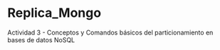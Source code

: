 # Replica_Mongo
Actividad 3 - Conceptos y Comandos básicos del particionamiento en bases de datos NoSQL

